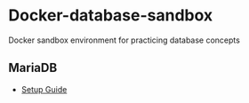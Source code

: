 # Docker-database-sandbox
Docker sandbox environment for practicing database concepts  

## MariaDB

- [Setup Guide](/docker-mariadb/README.md)
